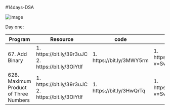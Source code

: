 #14days-DSA


![image](https://user-images.githubusercontent.com/71320553/174425973-ceab751e-e1f1-4c58-a56c-ac422927e3e9.png)

Day one: 
<table class="table">
  <thead class="thead-light">
    <tr>
      <th scope="col">Program</th>
      <th scope="col">Resource</th>
      <th scope="col">code</th>
       <th scope="col">Video</th>
    </tr>
  </thead>
  <tbody>
    <tr>
      <td>67. Add Binary </td>
      <td>1. https://bit.ly/39r3uJC </br>2. https://bit.ly/3OiYtlf</td>
      <td>1. https://bit.ly/3MWY5rm</td>
       <td>1. https://www.youtube.com/watch?v=SwPXgTiv8Ag</td>
    </tr>
     <tr>
      <td>628. Maximum Product of Three Numbers</td>
      <td>1. https://bit.ly/39r3uJC </br>2. https://bit.ly/3OiYtlf</td>
      <td>1. https://bit.ly/3HwQrTq</td>
       <td>1. https://www.youtube.com/watch?v=SwPXgTiv8Ag</td>
    </tr>

  </tbody>
</table>

